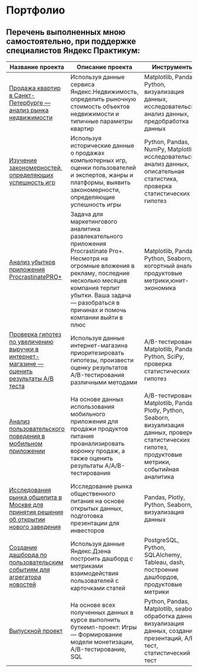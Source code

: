 # Портфолио
## Перечень выполненных мною самостоятельно, при поддержке специалистов Яндекс Практикум:

| Название проекта | Описание проекта | Инструменты |
|----------|----------|----------|
| [Продажа квартир в Санкт-Петербурге — анализ рынка недвижимости](https://github.com/salavatfazylov/Yandex-practicum/tree/main/sale%20of%20apartments) | Используя данные сервиса Яндекс.Недвижимость, определить рыночную стоимость объектов недвижимости и типичные параметры квартир | Matplotlib, Pandas, Python, визуализация данных, исследовательский анализ данных, предобработка данных |
| [Изучение закономерностей, определяющих успешность игр](https://github.com/salavatfazylov/Yandex-practicum/tree/main/Game%20sales%20research%20for%202016) | Используя исторические данные о продажах компьютерных игр, оценки пользователей и экспертов, жанры и платформы, выявить закономерности, определяющие успешность игры | Python, Pandas, NumPy, Matplotlib, исследовательский анализ данных, описательная статистика, проверка статистических гипотез|
| [Анализ убытков приложения ProcrastinatePRO+](https://github.com/salavatfazylov/Yandex-practicum/tree/main/entertainment%20app%20data) | Задача для маркетингового аналитика развлекательного приложения Procrastinate Pro+. Несмотря на огромные вложения в рекламу, последние несколько месяцев компания терпит убытки. Ваша задача — разобраться в причинах и помочь компании выйти в плюс | Matplotlib, Pandas, Python, Seaborn, когортный анализ, продуктовые метрики,юнит-экономика |
| [Проверка гипотез по увеличению выручки в интернет-магазине — оценить результаты A/B теста](https://github.com/salavatfazylov/Yandex-practicum/tree/main/Investigation%20of%20the%20list%20of%20hypotheses) | Используя данные интернет-магазина приоритезировать гипотезы, произвести оценку результатов A/B-тестирования различными методами | A/B-тестирование, Matplotlib, Pandas, Python, SciPy, проверка статистических гипотез |
| [Анализ пользовательского поведения в мобильном приложении](https://github.com/salavatfazylov/Yandex-practicum/tree/main/user%20behavior%20in%20the%20mobile%20app) | На основе данных использования мобильного приложения для продажи продуктов питания проанализировать воронку продаж, а также оценить результаты A/A/B-тестирования | A/B-тестирование, Matplotlib, Pandas, Plotly, Python, Seaborn, визуализация данных, проверка статистических гипотез, продуктовые метрики, событийная аналитика|
| [Исследования рынка общепита в Москве для принятия решения об открытии нового заведения](https://github.com/salavatfazylov/Yandex-practicum/tree/main/public%20catering) | Исследование рынка общественного питания на основе открытых данных, подготовка презентации для инвесторов | Pandas, Plotly, Python, Seaborn, визуализация данных |
| [Создание дашборда по пользовательским событиям для агрегатора новостей](https://github.com/salavatfazylov/Yandex-practicum/tree/main/dashboard) | Используя данные Яндекс.Дзена построить дашборд с метриками взаимодействия пользователей с карточками статей | PostgreSQL, Python, SQLAlchemy, Tableau, dash, построение дашбордов, продуктовые метрики |
| [Выпускной проект](https://github.com/salavatfazylov/Yandex-practicum/tree/main/final) | На основе всех полученных данных в курсе выполнить буткемп-проект: Игры — Формирование модели монетизации, A/B-тестирование, SQL | Python, Pandas, Matplotlib, seaborn, обработка данных, визуализация данных, создание презентаций, A/B-тест, статистический тест |
